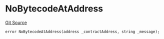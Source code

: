 # NoBytecodeAtAddress
[Git Source](https://github.com/thrackle-io/tron/blob/bbc344dde218df220c4305ef421070eaa38c5cad/src/protocol/economic/ruleProcessor/RuleProcessorDiamondLib.sol)


```solidity
error NoBytecodeAtAddress(address _contractAddress, string _message);
```

